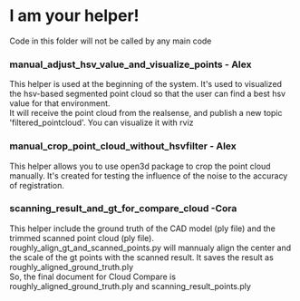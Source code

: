 # I am your helper!

Code in this folder will not be called by any main code

### manual_adjust_hsv_value_and_visualize_points - Alex

This helper is used at the beginning of the system. 
It's used to visualized the hsv-based segmented point cloud so that the user can find a best hsv value for that environment.  
It will receive the point cloud from the realsense, and publish a new topic 'filtered_pointcloud'.
You can visualize it with rviz

### manual_crop_point_cloud_without_hsvfilter - Alex

This helper allows you to use open3d package to crop the point cloud manually.
It's created for testing the influence of the noise to the accuracy of registration.

### scanning_result_and_gt_for_compare_cloud -Cora

This helper include the ground truth of the CAD model (ply file) and the trimmed scanned point cloud (ply file).
roughly_align_gt_and_scanned_points.py will mannualy align the center and the scale of the gt points with the scanned result.
It saves the result as roughly_aligned_ground_truth.ply  
So, the final document for Cloud Compare is roughly_aligned_ground_truth.ply and scanning_result_points.ply
